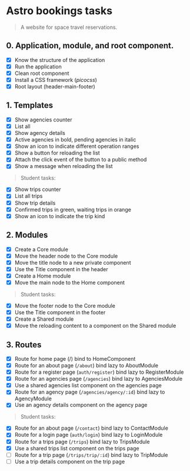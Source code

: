 # Astro bookings tasks

> A website for space travel reservations.

## 0. Application, module, and root component.

- [x] Know the structure of the application
- [x] Run the application
- [x] Clean root component
- [x] Install a CSS framework (_picocss_)
- [x] Root layout (header-main-footer)

## 1. Templates

- [x] Show agencies counter
- [x] List all
- [x] Show agency details
- [x] Active agencies in bold, pending agencies in italic
- [x] Show an icon to indicate different operation ranges
- [x] Show a button for reloading the list
- [x] Attach the click event of the button to a public method
- [x] Show a message when reloading the list

> Student tasks:

- [x] Show trips counter
- [x] List all trips
- [x] Show trip details
- [x] Confirmed trips in green, waiting trips in orange
- [x] Show an icon to indicate the trip kind

## 2. Modules

- [x] Create a Core module
- [x] Move the header node to the Core module
- [x] Move the title node to a new private component
- [x] Use the Title component in the header
- [x] Create a Home module
- [x] Move the main node to the Home component

> Student tasks:

- [x] Move the footer node to the Core module
- [x] Use the Title component in the footer
- [x] Create a Shared module
- [x] Move the reloading content to a component on the Shared module

## 3. Routes

- [x] Route for home page (/) bind to HomeComponent
- [x] Route for an about page (`/about`) bind lazy to AboutModule
- [x] Route for a register page (`auth/register`) bind lazy to RegisterModule
- [x] Route for an agencies page (`/agencies`) bind lazy to AgenciesModule
- [x] Use a shared agencies list component on the agencies page
- [x] Route for an agency page (`/agencies/agency/:id`) bind lazy to AgencyModule
- [x] Use an agency details component on the agency page

> Student tasks:

- [x] Route for an about page (`/contact`) bind lazy to ContactModule
- [x] Route for a login page (`auth/login`) bind lazy to LoginModule
- [x] Route for a trips page (`/trips`) bind lazy to TripsModule
- [x] Use a shared trips list component on the trips page
- [ ] Route for a trip page (`/trips/trip/:id`) bind lazy to TripModule
- [ ] Use a trip details component on the trip page
